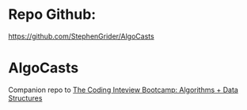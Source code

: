 # Repo Github: 

https://github.com/StephenGrider/AlgoCasts

# AlgoCasts

Companion repo to [The Coding Inteview Bootcamp: Algorithms + Data Structures](https://www.udemy.com/course/coding-interview-bootcamp-algorithms-and-data-structure/)
